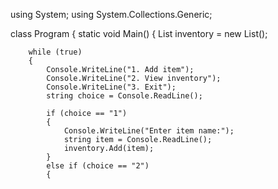 using System;
using System.Collections.Generic;

class Program
{
    static void Main()
    {
        List<string> inventory = new List<string>();
        
        while (true)
        {
            Console.WriteLine("1. Add item");
            Console.WriteLine("2. View inventory");
            Console.WriteLine("3. Exit");
            string choice = Console.ReadLine();

            if (choice == "1")
            {
                Console.WriteLine("Enter item name:");
                string item = Console.ReadLine();
                inventory.Add(item);
            }
            else if (choice == "2")
            {
